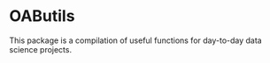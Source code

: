 
# OAButils

This package is a compilation of useful functions for day-to-day data
science projects.
